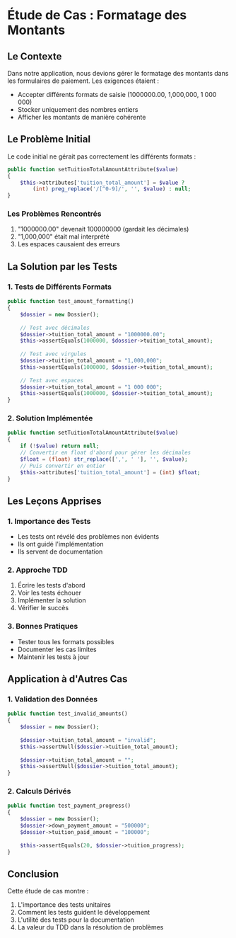 # Étude de Cas : Formatage des Montants

## Le Contexte
Dans notre application, nous devions gérer le formatage des montants dans les formulaires de paiement. Les exigences étaient :
- Accepter différents formats de saisie (1000000.00, 1,000,000, 1 000 000)
- Stocker uniquement des nombres entiers
- Afficher les montants de manière cohérente

## Le Problème Initial
Le code initial ne gérait pas correctement les différents formats :

```php
public function setTuitionTotalAmountAttribute($value)
{
    $this->attributes['tuition_total_amount'] = $value ? 
        (int) preg_replace('/[^0-9]/', '', $value) : null;
}
```

### Les Problèmes Rencontrés
1. "1000000.00" devenait 100000000 (gardait les décimales)
2. "1,000,000" était mal interprété
3. Les espaces causaient des erreurs

## La Solution par les Tests

### 1. Tests de Différents Formats
```php
public function test_amount_formatting()
{
    $dossier = new Dossier();
    
    // Test avec décimales
    $dossier->tuition_total_amount = "1000000.00";
    $this->assertEquals(1000000, $dossier->tuition_total_amount);
    
    // Test avec virgules
    $dossier->tuition_total_amount = "1,000,000";
    $this->assertEquals(1000000, $dossier->tuition_total_amount);
    
    // Test avec espaces
    $dossier->tuition_total_amount = "1 000 000";
    $this->assertEquals(1000000, $dossier->tuition_total_amount);
}
```

### 2. Solution Implémentée
```php
public function setTuitionTotalAmountAttribute($value)
{
    if (!$value) return null;
    // Convertir en float d'abord pour gérer les décimales
    $float = (float) str_replace([',', ' '], '', $value);
    // Puis convertir en entier
    $this->attributes['tuition_total_amount'] = (int) $float;
}
```

## Les Leçons Apprises

### 1. Importance des Tests
- Les tests ont révélé des problèmes non évidents
- Ils ont guidé l'implémentation
- Ils servent de documentation

### 2. Approche TDD
1. Écrire les tests d'abord
2. Voir les tests échouer
3. Implémenter la solution
4. Vérifier le succès

### 3. Bonnes Pratiques
- Tester tous les formats possibles
- Documenter les cas limites
- Maintenir les tests à jour

## Application à d'Autres Cas

### 1. Validation des Données
```php
public function test_invalid_amounts()
{
    $dossier = new Dossier();
    
    $dossier->tuition_total_amount = "invalid";
    $this->assertNull($dossier->tuition_total_amount);
    
    $dossier->tuition_total_amount = "";
    $this->assertNull($dossier->tuition_total_amount);
}
```

### 2. Calculs Dérivés
```php
public function test_payment_progress()
{
    $dossier = new Dossier();
    $dossier->down_payment_amount = "500000";
    $dossier->tuition_paid_amount = "100000";
    
    $this->assertEquals(20, $dossier->tuition_progress);
}
```

## Conclusion
Cette étude de cas montre :
1. L'importance des tests unitaires
2. Comment les tests guident le développement
3. L'utilité des tests pour la documentation
4. La valeur du TDD dans la résolution de problèmes
